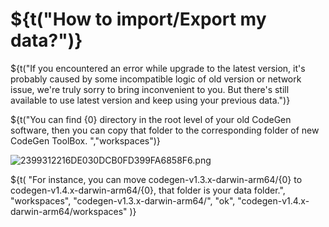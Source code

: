 # ${t("How to import/Export my data?")}

${t("If you encountered an error while upgrade to the latest version, it's probably caused by some incompatible logic of old version or network issue, we're truly sorry to bring inconvenient to you. But there's still available to use latest version and keep using your previous data.")}

${t("You can find {0} directory in the root level of your old CodeGen software, then you can copy that folder to the corresponding folder of new CodeGen ToolBox. ","workspaces")}

![2399312216DE030DCB0FD399FA6858F6.png](https://codegen.cc/res/2399312216DE030DCB0FD399FA6858F6.png)

${t(
"For instance, you can move codegen-v1.3.x-darwin-arm64/{0} to codegen-v1.4.x-darwin-arm64/{0}, that folder is your data folder.",
"workspaces",
"codegen-v1.3.x-darwin-arm64/",
"ok",
"codegen-v1.4.x-darwin-arm64/workspaces"
)}
